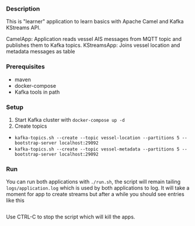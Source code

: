 ### Description

This is "learner" application to learn basics with Apache Camel and Kafka KStreams API.

CamelApp: Application reads vessel AIS messages from MQTT topic and publishes them to Kafka topics.
KStreamsApp: Joins vessel location and metadata messages as table 

### Prerequisites

- maven
- docker-compose
- Kafka tools in path

### Setup

1. Start Kafka cluster with `docker-compose up -d`
2. Create topics
- `kafka-topics.sh --create --topic vessel-location --partitions 5 --bootstrap-server localhost:29092`
- `kafka-topics.sh --create --topic vessel-metadata --partitions 5 --bootstrap-server localhost:29092`

### Run

You can run both applications with `./run.sh`, the script will remain tailing `logs/application.log` which
is used by both applications to log. It will take a moment for app to create streams but after a while you
should see entries like this

```2025-02-18 18:14:11.494 [ais-processor-client-StreamThread-1] INFO  fi.ke.digitraffic.kafka.KStreamApp - meta key=668116152, value=VesselState[location=AisLocation[mmsi=668116152, time=1739895245, sog=10.2, cog=73.0, navStat=0, rot=0, posAcc=true, raim=false, heading=69, lon=23.3659, lat=59.5468], metadata=AisMetadata[mmsi=668116152, timestamp=1739895226138, destination=RUULU, name=OZANNO, draught=81, eta=170560, posType=1, refA=208, refB=42, refC=16, refD=28, callSign=S9-VW, imo=9394935, type=80]]
```
Use CTRL-C to stop the script which will kill the apps.